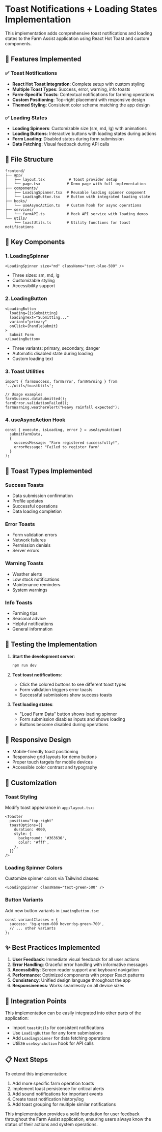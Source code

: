 # Toast Notifications + Loading States Implementation

This implementation adds comprehensive toast notifications and loading states to the Farm Assist application using React Hot Toast and custom components.

## 🎯 Features Implemented

### ✅ Toast Notifications
- **React Hot Toast Integration**: Complete setup with custom styling
- **Multiple Toast Types**: Success, error, warning, info toasts
- **Farm-Specific Toasts**: Contextual notifications for farming operations
- **Custom Positioning**: Top-right placement with responsive design
- **Themed Styling**: Consistent color scheme matching the app design

### ✅ Loading States
- **Loading Spinners**: Customizable size (sm, md, lg) with animations
- **Loading Buttons**: Interactive buttons with loading states during actions
- **Form Loading**: Disabled states during form submission
- **Data Fetching**: Visual feedback during API calls

## 📁 File Structure

```
frontend/
├── app/
│   ├── layout.tsx           # Toast provider setup
│   └── page.tsx            # Demo page with full implementation
├── components/
│   ├── LoadingSpinner.tsx  # Reusable loading spinner component
│   └── LoadingButton.tsx   # Button with integrated loading state
├── hooks/
│   └── useAsyncAction.ts   # Custom hook for async operations
├── services/
│   └── farmAPI.ts          # Mock API service with loading demos
└── utils/
    └── toastUtils.ts       # Utility functions for toast notifications
```

## 🚀 Key Components

### 1. LoadingSpinner
```tsx
<LoadingSpinner size="md" className="text-blue-500" />
```
- Three sizes: sm, md, lg
- Customizable styling
- Accessibility support

### 2. LoadingButton
```tsx
<LoadingButton 
  loading={isSubmitting} 
  loadingText="Submitting..."
  variant="primary"
  onClick={handleSubmit}
>
  Submit Form
</LoadingButton>
```
- Three variants: primary, secondary, danger
- Automatic disabled state during loading
- Custom loading text

### 3. Toast Utilities
```tsx
import { farmSuccess, farmError, farmWarning } from '../utils/toastUtils';

// Usage examples
farmSuccess.dataSubmitted();
farmError.validationFailed();
farmWarning.weatherAlert("Heavy rainfall expected");
```

### 4. useAsyncAction Hook
```tsx
const { execute, isLoading, error } = useAsyncAction(
  submitFarmData,
  {
    successMessage: "Farm registered successfully!",
    errorMessage: "Failed to register farm"
  }
);
```

## 🎨 Toast Types Implemented

### Success Toasts
- Data submission confirmation
- Profile updates
- Successful operations
- Data loading completion

### Error Toasts
- Form validation errors
- Network failures
- Permission denials
- Server errors

### Warning Toasts
- Weather alerts
- Low stock notifications
- Maintenance reminders
- System warnings

### Info Toasts
- Farming tips
- Seasonal advice
- Helpful notifications
- General information

## 🧪 Testing the Implementation

1. **Start the development server**:
   ```bash
   npm run dev
   ```

2. **Test toast notifications**:
   - Click the colored buttons to see different toast types
   - Form validation triggers error toasts
   - Successful submissions show success toasts

3. **Test loading states**:
   - "Load Farm Data" button shows loading spinner
   - Form submission disables inputs and shows loading
   - Buttons become disabled during operations

## 📱 Responsive Design

- Mobile-friendly toast positioning
- Responsive grid layouts for demo buttons
- Proper touch targets for mobile devices
- Accessible color contrast and typography

## 🔧 Customization

### Toast Styling
Modify toast appearance in `app/layout.tsx`:
```tsx
<Toaster 
  position="top-right"
  toastOptions={{
    duration: 4000,
    style: {
      background: '#363636',
      color: '#fff',
    },
  }}
/>
```

### Loading Spinner Colors
Customize spinner colors via Tailwind classes:
```tsx
<LoadingSpinner className="text-green-500" />
```

### Button Variants
Add new button variants in `LoadingButton.tsx`:
```tsx
const variantClasses = {
  success: 'bg-green-600 hover:bg-green-700',
  // ... other variants
};
```

## ✨ Best Practices Implemented

1. **User Feedback**: Immediate visual feedback for all user actions
2. **Error Handling**: Graceful error handling with informative messages
3. **Accessibility**: Screen reader support and keyboard navigation
4. **Performance**: Optimized components with proper React patterns
5. **Consistency**: Unified design language throughout the app
6. **Responsiveness**: Works seamlessly on all device sizes

## 🔄 Integration Points

This implementation can be easily integrated into other parts of the application:

- Import `toastUtils` for consistent notifications
- Use `LoadingButton` for any form submissions
- Add `LoadingSpinner` for data fetching operations
- Utilize `useAsyncAction` hook for API calls

## 📋 Next Steps

To extend this implementation:

1. Add more specific farm operation toasts
2. Implement toast persistence for critical alerts
3. Add sound notifications for important events
4. Create toast notification history/log
5. Add toast grouping for multiple similar notifications

This implementation provides a solid foundation for user feedback throughout the Farm Assist application, ensuring users always know the status of their actions and system operations.
